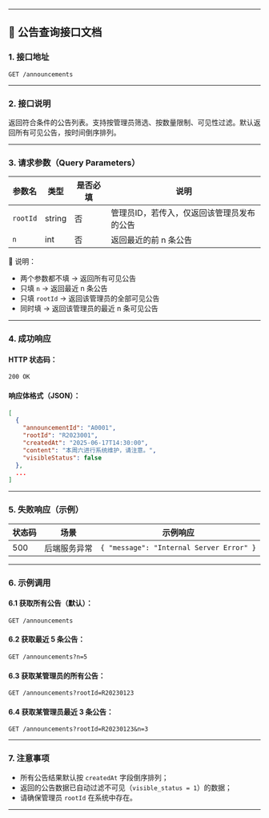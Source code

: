 
---

## 📘 公告查询接口文档

### 1. 接口地址

```
GET /announcements
```

---

### 2. 接口说明

返回符合条件的公告列表。支持按管理员筛选、按数量限制、可见性过滤。默认返回所有可见公告，按时间倒序排列。

---

### 3. 请求参数（Query Parameters）

| 参数名      | 类型     | 是否必填 | 说明                     |
| -------- | ------ | ---- | ---------------------- |
| `rootId` | string | 否    | 管理员ID，若传入，仅返回该管理员发布的公告 |
| `n`      | int    | 否    | 返回最近的前 n 条公告           |

📌 说明：

* 两个参数都不填 → 返回所有可见公告
* 只填 `n` → 返回最近 n 条公告
* 只填 `rootId` → 返回该管理员的全部可见公告
* 同时填 → 返回该管理员的最近 n 条可见公告

---

### 4. 成功响应

#### HTTP 状态码：

```
200 OK
```

#### 响应体格式（JSON）：

```json
[
  {
    "announcementId": "A0001",
    "rootId": "R2023001",
    "createdAt": "2025-06-17T14:30:00",
    "content": "本周六进行系统维护，请注意。",
    "visibleStatus": false
  },
  ...
]
```

---

### 5. 失败响应（示例）

| 状态码 | 场景     | 示例响应                                     |
| --- | ------ | ---------------------------------------- |
| 500 | 后端服务异常 | `{ "message": "Internal Server Error" }` |

---

### 6. 示例调用

#### 6.1 获取所有公告（默认）：

```http
GET /announcements
```

#### 6.2 获取最近 5 条公告：

```http
GET /announcements?n=5
```

#### 6.3 获取某管理员的所有公告：

```http
GET /announcements?rootId=R20230123
```

#### 6.4 获取某管理员最近 3 条公告：

```http
GET /announcements?rootId=R20230123&n=3
```

---

### 7. 注意事项

* 所有公告结果默认按 `createdAt` 字段倒序排列；
* 返回的公告数据已自动过滤不可见（`visible_status = 1`）的数据；
* 请确保管理员 `rootId` 在系统中存在。

---
